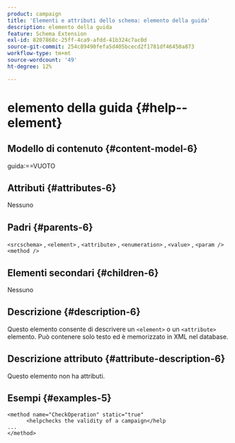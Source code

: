 ```yaml
---
product: campaign
title: 'Elementi e attributi dello schema: elemento della guida'
description: elemento della guida
feature: Schema Extension
exl-id: 8207868c-25ff-4ca9-afdd-41b324c7ac0d
source-git-commit: 254c89490fefa5d405bcecd2f1781df46450a873
workflow-type: tm+mt
source-wordcount: '49'
ht-degree: 12%

---
```


# elemento della guida {#help--element}


## Modello di contenuto {#content-model-6}

guida:==VUOTO

## Attributi {#attributes-6}

Nessuno

## Padri {#parents-6}

`<srcschema>` , `<element>`   ,   `<attribute>`    ,    `<enumeration>`     ,     `<value>`      ,     `<param />`      `<method />`

## Elementi secondari {#children-6}

Nessuno

## Descrizione {#description-6}

Questo elemento consente di descrivere un `<element>` o un `<attribute>`   elemento. Può contenere solo testo ed è memorizzato in XML nel database.

## Descrizione attributo {#attribute-description-6}

Questo elemento non ha attributi.

## Esempi {#examples-5}

```
<method name="CheckOperation" static="true"
      <helpchecks the validity of a campaign</help
...
</method> 
```
